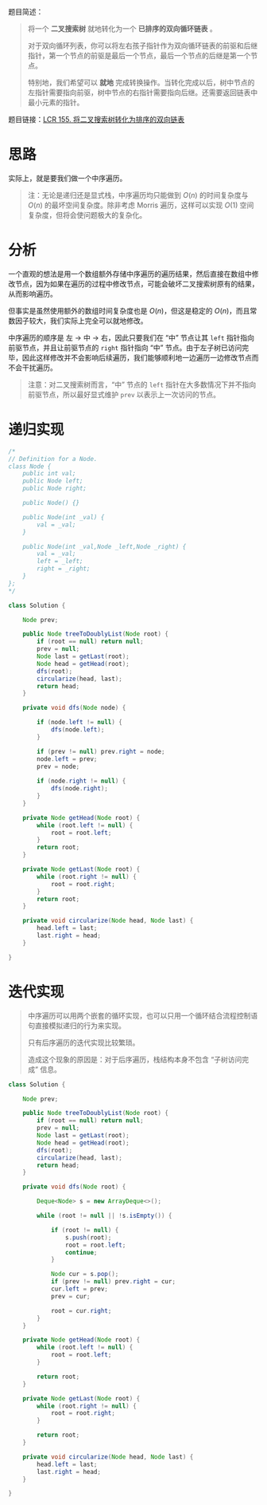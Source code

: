 题目简述：

> 将一个 **二叉搜索树** 就地转化为一个 **已排序的双向循环链表** 。
>
> 对于双向循环列表，你可以将左右孩子指针作为双向循环链表的前驱和后继指针，第一个节点的前驱是最后一个节点，最后一个节点的后继是第一个节点。
>
> 特别地，我们希望可以 **就地** 完成转换操作。当转化完成以后，树中节点的左指针需要指向前驱，树中节点的右指针需要指向后继。还需要返回链表中最小元素的指针。

题目链接：[LCR 155. 将二叉搜索树转化为排序的双向链表](https://leetcode.cn/problems/er-cha-sou-suo-shu-yu-shuang-xiang-lian-biao-lcof/)

# 思路

实际上，就是要我们做一个中序遍历。

>  注：无论是递归还是显式栈，中序遍历均只能做到 $O(n)$ 的时间复杂度与 $O(n)$ 的最坏空间复杂度。除非考虑 Morris 遍历，这样可以实现 $O(1)$ 空间复杂度，但将会使问题极大的复杂化。

# 分析

一个直观的想法是用一个数组额外存储中序遍历的遍历结果，然后直接在数组中修改节点，因为如果在遍历的过程中修改节点，可能会破坏二叉搜索树原有的结果，从而影响遍历。

但事实是虽然使用额外的数组时间复杂度也是 $O(n)$，但这是稳定的 $O(n)$，而且常数因子较大，我们实际上完全可以就地修改。

中序遍历的顺序是 左 → 中 → 右，因此只要我们在 “中” 节点让其 `left` 指针指向前驱节点，并且让前驱节点的 `right` 指针指向 “中” 节点。由于左子树已访问完毕，因此这样修改并不会影响后续遍历，我们能够顺利地一边遍历一边修改节点而不会干扰遍历。

> 注意：对二叉搜索树而言，“中” 节点的 `left` 指针在大多数情况下并不指向前驱节点，所以最好显式维护 `prev` 以表示上一次访问的节点。

# 递归实现

```java
/*
// Definition for a Node.
class Node {
    public int val;
    public Node left;
    public Node right;

    public Node() {}

    public Node(int _val) {
        val = _val;
    }

    public Node(int _val,Node _left,Node _right) {
        val = _val;
        left = _left;
        right = _right;
    }
};
*/

class Solution {

    Node prev;

    public Node treeToDoublyList(Node root) {
        if (root == null) return null;
        prev = null;
        Node last = getLast(root);
        Node head = getHead(root);
        dfs(root);
        circularize(head, last);
        return head;
    }

    private void dfs(Node node) {

        if (node.left != null) {
            dfs(node.left);
        }

        if (prev != null) prev.right = node;
        node.left = prev;
        prev = node;
        
        if (node.right != null) {
            dfs(node.right);
        }
    }

    private Node getHead(Node root) {
        while (root.left != null) {
            root = root.left;
        }
        return root;
    }

    private Node getLast(Node root) {
        while (root.right != null) {
            root = root.right;
        }
        return root;
    }

    private void circularize(Node head, Node last) {
        head.left = last;
        last.right = head;
    }

}
```

# 迭代实现

> 中序遍历可以用两个嵌套的循环实现，也可以只用一个循环结合流程控制语句直接模拟递归的行为来实现。
>
> 只有后序遍历的迭代实现比较繁琐。
>
> 造成这个现象的原因是：对于后序遍历，栈结构本身不包含 “子树访问完成” 信息。

```java
class Solution {

    Node prev;

    public Node treeToDoublyList(Node root) {
        if (root == null) return null;
        prev = null;
        Node last = getLast(root);
        Node head = getHead(root);
        dfs(root);
        circularize(head, last);
        return head;
    }

    private void dfs(Node root) {

        Deque<Node> s = new ArrayDeque<>();

        while (root != null || !s.isEmpty()) {

            if (root != null) {
                s.push(root);
                root = root.left;
                continue;
            }

            Node cur = s.pop();
            if (prev != null) prev.right = cur;
            cur.left = prev;
            prev = cur;

            root = cur.right;
        }
    }

    private Node getHead(Node root) {
        while (root.left != null) {
            root = root.left;
        }

        return root;
    }

    private Node getLast(Node root) {
        while (root.right != null) {
            root = root.right;
        }

        return root;
    }

    private void circularize(Node head, Node last) {
        head.left = last;
        last.right = head;
    }

}
```

